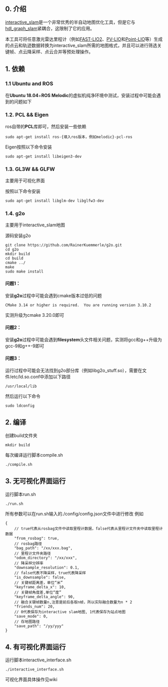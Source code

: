 ## 0. 介绍
[interactive_slam](https://github.com/koide3/interactive_slam)是一个非常优秀的半自动地图优化工具，但是它与[hdl_graph_slam](https://github.com/koide3/hdl_graph_slam)紧耦合，这限制了它的应用。

本工具可将任意激光雷达里程计（例如[FAST-LIO2](https://github.com/hku-mars/FAST_LIO)、[PV-LIO](https://github.com/HViktorTsoi/PV-LIO)和[Point-LIO](https://github.com/hku-mars/Point-LIO.git)等）生成的点云和轨迹数据转换为interactive_slam所需的地图格式，并且可以进行筛选关键帧、点云降采样、点云合并等预处理操作。
## 1. 依赖
### 1.1 **Ubuntu** and **ROS**
在**Ubuntu 18.04**+**ROS Melodic**的虚拟机纯净环境中测试，安装过程中可能会遇到的问题如下

### 1.2. **PCL && Eigen**
ros自带的**PCL**库即可，然后安装一些依赖
```
sudo apt-get install ros-{填入ros版本，例如melodic}-pcl-ros 
```
Eigen按照以下命令安装
```
sudo apt-get install libeigen3-dev
```

### 1.3. **GL3W && GLFW**
主要用于可视化界面

按照以下命令安装
```
sudo apt-get install libglm-dev libglfw3-dev
```
### 1.4. **g2o**
主要用于interactive_slam地图

源码安装g2o
```
git clone https://github.com/RainerKuemmerle/g2o.git
cd g2o
mkdir build 
cd build
cmake ../
make
sudo make install
```

#### 问题1：
安装**g2o**过程中可能会遇到cmake版本过低的问题
```
CMake 3.14 or higher is required.  You are running version 3.10.2
```
实测升级为cmake 3.20.0即可
#### 问题2：
安装**g2o**过程中可能会遇到**filesystem**头文件相关问题，实测将gcc和g++升级为gcc-9和g++-9即可
#### 问题3：
运行过程中可能会无法找到g2o部分库（例如libg2o_stuff.so），需要在文件/etc/ld.so.conf中添加以下路径
```
/usr/local/lib
```
然后运行以下命令
```
sudo ldconfig
```

## 2. 编译
创建build文件夹
```
mkdir build
```
每次编译运行脚本compile.sh
```
./compile.sh
```
## 3. 无可视化界面运行
运行脚本run.sh
```
./run.sh
```
所有参数可以在run.sh输入的./config/config.json文件中进行修改
例如
```
{
    // true代表从rosbag文件中读取里程计数据，false代表从里程计文件夹中读取里程计数据
    "from_rosbag": true,
    // rosbag路径
    "bag_path": "/xx/xxx.bag",
    // 里程计文件夹路径
    "odom_directory": "/xx/xxx",
    // 降采样分辨率
    "downsample_resolution": 0.1,
    // false代表不降采样，true代表降采样
    "is_downsample": false,
    // 关键帧距离差，单位“米”
    "keyframe_delta_x": 10,
    // 关键帧角度差,单位“度”
    "keyframe_delta_angle": 90,
    // 融合关键帧数量n,注意是前后各取n帧，所以实际融合数量为n * 2
    "friends_num": 20,
    // 0代表保存为interactive slam地图, 1代表保存为站点地图
    "save_mode": 0,
    // 存地图路径
    "save_path": "/yy/yyy"
}
```
## 4. 有可视化界面运行
运行脚本interactive_interface.sh
```
./interactive_interface.sh
```
可视化界面具体操作见wiki
